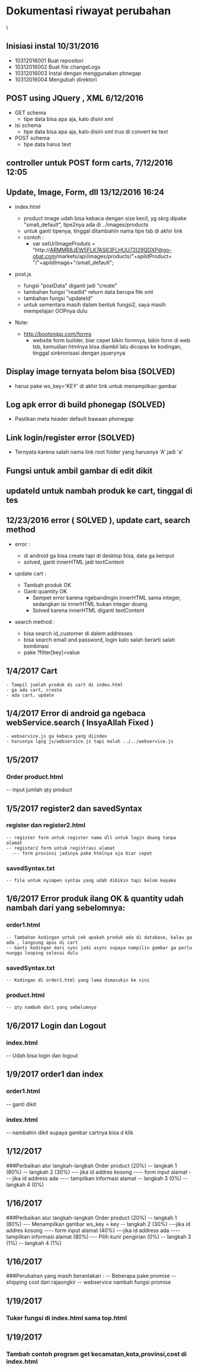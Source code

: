 # Dokumentasi riwayat perubahan
\
## Inisiasi instal 10/31/2016
- 10312016001 Buat repositori
- 10312016002 Buat file changeLogs
- 10312016003 Instal dengan menggunakan phnegap
- 10312016004 Mengubah direktori

## POST using JQuery , XML 6/12/2016

- GET schema
	- tipe data bisa apa aja, kalo disini xml
- Isi schema
	- tipe data bisa apa aja, kalo disini xml trus di convert ke text
- POST schema
	- tipe data harus text
	
## controller untuk POST form carts, 7/12/2016 12:05

## Update, Image, Form, dll 13/12/2016 16:24
- index.html
	- product image udah bisa kebaca dengan size kecil, yg skrg dipake "small_default", tipe2nya ada di ../images/products
	- untuk ganti tipenya, tinggal ditambahin nama tipe tsb di akhir link
	- contoh :
		- var setUrlImageProduts = "http://ARMMR8JEW5FLK7AS63FLHUU72I29QDXP@go-obat.com/markets/api/images/products/"+apiIdProduct+
			"/"+apiIdImage+"/small_default";
		
- post.js
	- fungsi "postData" diganti jadi "create"
	- tambahan fungsi "readId"
		return data berupa file xml
	- tambahan fungsi "updateId"
	- untuk sementara masih dalam bentuk fungsi2, saya masih mempelajari OOPnya dulu
	
- Note:
	- http://bootsnipp.com/forms
		- website form builder, biar cepet bikin formnya, bikin form di web tsb, kemudian htmlnya bisa diambil lalu dicopas ke kodingan,
			tinggal sinkronisasi dengan jquerynya
			
## Display image ternyata belom bisa (SOLVED)
  - harus pake ws_key='KEY' di akhir link untuk menampilkan gambar 
  
## Log apk error di build phonegap (SOLVED)
  - Pastikan meta header default bawaan phonegap
  
## Link login/register error (SOLVED)
  - Ternyata karena salah nama link root folder yang harusnya 'A' jadi 'a'
  
## Fungsi untuk ambil gambar di edit dikit

## updateId untuk nambah produk ke cart, tinggal di tes

## 12/23/2016 error ( SOLVED ), update cart, search method
  
  - error : 
	- di android ga bisa create tapi di desktop bisa, data ga keinput
	- solved, ganti innerHTML jadi textContent
  
  - update cart : 
	- Tambah produk OK
	- Ganti quantity OK
		- Sempet error karena ngebandingin innerHTML sama integer, sedangkan isi innerHTML bukan integer doang
		- Solved karena innerHTML diganti textContent
 
  - search method :
    - bisa search id_customer di dalem addresses
	- bisa search email and password, login kalo salah berarti salah kombinasi
	- pake ?filter[key]=value
	
## 1/4/2017 Cart
	- Tampil jumlah produk di cart di index.html
	- ga ada cart, create
	- ada cart, update

## 1/4/2017 Error di android ga ngebaca webService.search ( InsyaAllah Fixed )
	- webservice.js ga kebaca yang diindex
	- harusnya lgsg js/webservice.js tapi malah ../../webservice.js
	
## 1/5/2017
  ### Order product.html
  -- input jumlah qty product
  
## 1/5/2017 register2 dan savedSyntax
  ### register dan register2.html
    -- register form untuk register nama dll untuk login doang tanpa alamat
	-- register2 form untuk registrasi alamat
	  --- form provinsi jadinya pake htmlnya aja biar cepet
  ### savedSyntax.txt
    -- file untuk nyimpen syntax yang udah dibikin tapi belom kepake
	
## 1/6/2017 Error produk ilang OK & quantity udah nambah dari yang sebelomnya:
  ### order1.html
    -- Tambahan kodingan untuk cek apakah produk ada di database, kalau ga ada , langsung apus di cart
	-- Ganti kodingan dari sync jadi async supaya nampilin gambar ga perlu nunggu looping selesai dulu
	
  ### savedSyntax.txt
    -- Kodingan di order1.html yang lama dimasukin ke sini
  
  ### product.html
    -- qty nambah dari yang sebelumnya
	
## 1/6/2017 Login dan Logout
 ### index.html
   -- Udah bisa login dan logout
   
## 1/9/2017 order1 dan index
 ### order1.html
   -- ganti dikit 
 ### index.html
   -- nambahin dikit supaya gambar cartnya bisa d klik
   
 ## 1/12/2017
  ###Perbaikan alur langkah-langkah Order product (20%)
  -- langkah 1 (80%)
  -- langkah 2 (30%)
   --- jika id addres kosong
   ---- form input alamat 
   --- jika id address ada
   ---- tampilkan informasi alamat
  -- langkah 3 (0%)
  -- langkah 4 (0%)

## 1/16/2017  
###Perbaikan alur langkah-langkah Order product (20%)
 -- langkah 1 (80%)
   --- Menampilkan gambar ws_key = key
 -- langkah 2 (30%)
   ---jika id addres kosong
   ---- form input alamat (40%)
   ---jika id address ada
   ---- tampilkan informasi alamat (80%)
   --- Pilih kurir pengirian (0%)
 -- langkah 3 (1%)
 -- langkah 4 (1%)
 
## 1/16/2017
###Perubahan yang masih berantakan  :
 -- Beberapa pake promise
 -- shipping cost dari rajaongkir
 -- webservice nambah fungsi promise
 
## 1/19/2017
### Tuker fungsi di index.html sama top.html

## 1/19/2017
### Tambah contoh program get kecamatan,kota,provinsi,cost di index.html